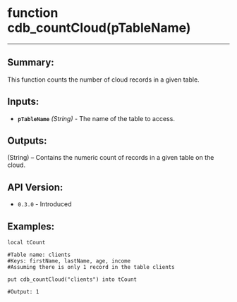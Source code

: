 # function cdb_countCloud(pTableName)
---
## Summary:
This function counts the number of cloud records in a given table.

## Inputs:
* **`pTableName`** *(String)* - The name of the table to access.

## Outputs:
(String) – Contains the numeric count of records in a given table on the cloud.

## API Version:
* `0.3.0` - Introduced

## Examples:
```
local tCount

#Table name: clients
#Keys: firstName, lastName, age, income
#Assuming there is only 1 record in the table clients

put cdb_countCloud("clients") into tCount

#Output: 1
```